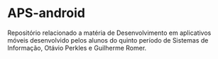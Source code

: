 # APS-android

Repositório relacionado a matéria de Desenvolvimento em aplicativos móveis desenvolvido pelos alunos do quinto período de Sistemas de Informação, Otávio Perkles e Guilherme Romer.



